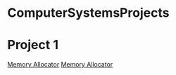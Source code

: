 # ComputerSystemsProjects


# Project 1

[Memory Allocator](duMalloc.c)
[Memory Allocator](duMalloc.h)

